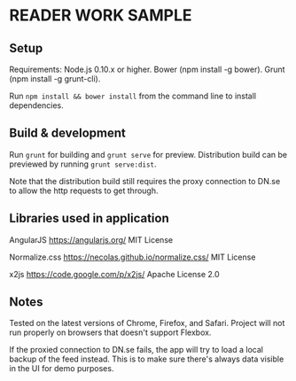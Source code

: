 # READER WORK SAMPLE

## Setup

Requirements: Node.js 0.10.x or higher. Bower (npm install -g bower). Grunt (npm install -g grunt-cli).

Run `npm install && bower install` from the command line to install dependencies.

## Build & development

Run `grunt` for building and `grunt serve` for preview. Distribution build can be previewed by running `grunt serve:dist`.

Note that the distribution build still requires the proxy connection to DN.se to allow the http requests to get through.

## Libraries used in application

AngularJS
https://angularjs.org/
MIT License

Normalize.css
https://necolas.github.io/normalize.css/
MIT License

x2js
https://code.google.com/p/x2js/
Apache License 2.0

## Notes

Tested on the latest versions of Chrome, Firefox, and Safari.
Project will not run properly on browsers that doesn't support Flexbox.

If the proxied connection to DN.se fails, the app will try to load a local backup of the feed instead. This is to make sure there's always data visible in the UI for demo purposes.
